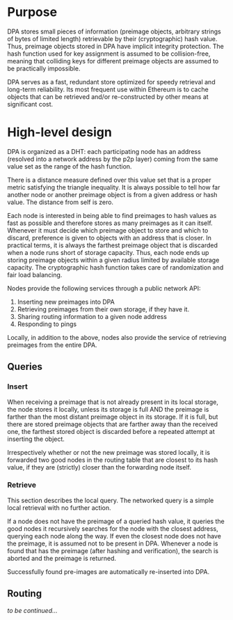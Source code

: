 # Purpose

DPA stores small pieces of information (preimage objects, arbitrary strings of bytes of limited length) retrievable by their (cryptographic) hash value. Thus, preimage objects stored in DPA have implicit integrity protection. The hash function used for key assignment is assumed to be collision-free, meaning that colliding keys for different preimage objects are assumed to be practically impossible.

DPA serves as a fast, redundant store optimized for speedy retrieval and long-term reliability. Its most frequent use within Ethereum is to cache objects that can be retrieved and/or re-constructed by other means at significant cost.

# High-level design

DPA is organized as a DHT: each participating node has an address (resolved into a network address by the p2p layer) coming from the same value set as the range of the hash function.

There is a distance measure defined over this value set that is a proper metric satisfying the triangle inequality. It is always possible to tell how far another node or another preimage object is from a given address or hash value. The distance from self is zero.

Each node is interested in being able to find preimages to hash values as fast as possible and therefore stores as many preimages as it can itself. Whenever it must decide which preimage object to store and which to discard, preference is given to objects with an address that is closer. In practical terms, it is always the farthest preimage object that is discarded when a node runs short of storage capacity. Thus, each node ends up storing preimage objects within a given radius limited by available storage capacity. The cryptographic hash function takes care of randomization and fair load balancing.

Nodes provide the following services through a public network API:

1. Inserting new preimages into DPA
1. Retrieving preimages from their own storage, if they have it.
1. Sharing routing information to a given node address
1. Responding to pings

Locally, in addition to the above, nodes also provide the service of retrieving preimages from the entire DPA.

## Queries

### Insert

When receiving a preimage that is not already present in its local storage, the node stores it locally, unless its storage is full AND the preimage is farther than the most distant preimage object in its storage. If it is full, but there are stored preimage objects that are farther away than the received one, the farthest stored object is discarded before a repeated attempt at inserting the object.

Irrespectively whether or not the new preimage was stored locally, it is forwarded two good nodes in the routing table that are closest to its hash value, if they are (strictly) closer than the forwarding node itself.

### Retrieve

This section describes the local query. The networked query is a simple local retrieval with no further action.

If a node does not have the preimage of a queried hash value, it queries the good nodes it recursively searches for the node with the closest address, querying each node along the way. If even the closest node does not have the preimage, it is assumed not to be present in DPA. Whenever a node is found that has the preimage (after hashing and verification), the search is aborted and the preimage is returned.

Successfully found pre-images are automatically re-inserted into DPA.

## Routing

_to be continued..._
